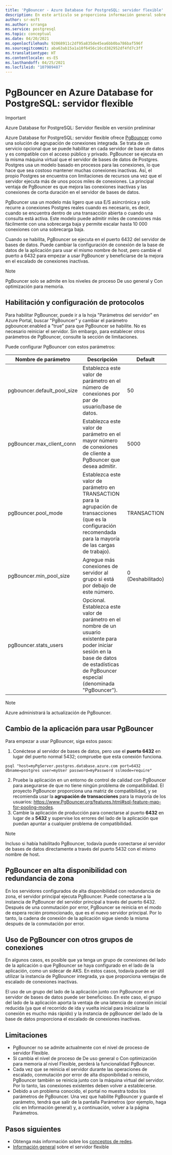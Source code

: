```yaml
---
title: 'PgBouncer - Azure Database for PostgreSQL: servidor flexible'
description: En este artículo se proporciona información general sobre la extensión PgBouncer integrada.
author: sr-msft
ms.author: srranga
ms.service: postgresql
ms.topic: conceptual
ms.date: 04/20/2021
ms.openlocfilehash: 92068911c2df95a835de45ea6bb0ba786baf596f
ms.sourcegitcommit: aba63ab15a1a10f6456c16cd382952df4fd7c3ff
ms.translationtype: HT
ms.contentlocale: es-ES
ms.lasthandoff: 04/25/2021
ms.locfileid: "107989487"
---
```

# <a name="pgbouncer-in-azure-database-for-postgresql---flexible-server"></a>PgBouncer en Azure Database for PostgreSQL: servidor flexible

> [!IMPORTANT]
> Azure Database for PostgreSQL: Servidor flexible en versión preliminar

Azure Database for PostgreSQL: servidor flexible ofrece [PgBouncer](https://github.com/pgbouncer/pgbouncer) como una solución de agrupación de conexiones integrada. Se trata de un servicio opcional que se puede habilitar en cada servidor de base de datos y es compatible con el acceso público y privado. PgBouncer se ejecuta en la misma máquina virtual que el servidor de bases de datos de Postgres. Postgres usa un modelo basado en procesos para las conexiones, lo que hace que sea costoso mantener muchas conexiones inactivas. Así, el propio Postgres se encuentra con limitaciones de recursos una vez que el servidor ejecuta más de unos pocos miles de conexiones. La principal ventaja de PgBouncer es que mejora las conexiones inactivas y las conexiones de corta duración en el servidor de bases de datos.

PgBouncer usa un modelo más ligero que usa E/S asincrónica y solo recurre a conexiones Postgres reales cuando es necesario, es decir, cuando se encuentra dentro de una transacción abierta o cuando una consulta está activa. Este modelo puede admitir miles de conexiones más fácilmente con una sobrecarga baja y permite escalar hasta 10 000 conexiones con una sobrecarga baja.

Cuando se habilita, PgBouncer se ejecuta en el puerto 6432 del servidor de bases de datos. Puede cambiar la configuración de conexión de la base de datos de la aplicación para usar el mismo nombre de host, pero cambie el puerto a 6432 para empezar a usar PgBouncer y beneficiarse de la mejora en el escalado de conexiones inactivas.

> [!Note]
> PgBouncer solo se admite en los niveles de proceso De uso general y Con optimización para memoria.

## <a name="enabling-and-configuring-pgbouncer"></a>Habilitación y configuración de protocolos

Para habilitar PgBouncer, puede ir a la hoja "Parámetros del servidor" en Azure Portal, buscar "PgBouncer" y cambiar el parámetro pgbouncer.enabled a "true" para que PgBouncer se habilite. No es necesario reiniciar el servidor. Sin embargo, para establecer otros parámetros de PgBouncer, consulte la sección de limitaciones.

Puede configurar PgBouncer con estos parámetros:

| Nombre de parámetro             | Descripción | Default | 
|----------------------|--------|-------------|
| pgbouncer.default_pool_size | Establezca este valor de parámetro en el número de conexiones por par de usuario/base de datos.      | 50       | 
| pgBouncer.max_client_conn | Establezca este valor de parámetro en el mayor número de conexiones de cliente a PgBouncer que desea admitir.      | 5000     | 
| pgBouncer.pool_mode | Establezca este valor de parámetro en TRANSACTION para la agrupación de transacciones (que es la configuración recomendada para la mayoría de las cargas de trabajo).      | TRANSACTION     |
| pgBouncer.min_pool_size | Agregue más conexiones de servidor al grupo si está por debajo de este número.    |   0 (Deshabilitado)   |
| pgBouncer.stats_users | Opcional. Establezca este valor de parámetro en el nombre de un usuario existente para poder iniciar sesión en la base de datos de estadísticas de PgBouncer especial (denominada "PgBouncer").    |      |

> [!Note] 
> Azure administrará la actualización de PgBouncer.

## <a name="switching-your-application-to-use-pgbouncer"></a>Cambio de la aplicación para usar PgBouncer

Para empezar a usar PgBouncer, siga estos pasos:
1. Conéctese al servidor de bases de datos, pero use el **puerto 6432** en lugar del puerto normal 5432; compruebe que esta conexión funciona.
```azurecli-interactive
psql "host=myPgServer.postgres.database.azure.com port=6432 dbname=postgres user=myUser password=myPassword sslmode=require"
```
2. Pruebe la aplicación en un entorno de control de calidad con PgBouncer para asegurarse de que no tiene ningún problema de compatibilidad. El proyecto PgBouncer proporciona una matriz de compatibilidad, y se recomienda usar la **agrupación de transacciones** para la mayoría de los usuarios: https://www.PgBouncer.org/features.html#sql-feature-map-for-pooling-modes.
3. Cambie la aplicación de producción para conectarse al puerto **6432** en lugar de a **5432** y supervise los errores del lado de la aplicación que puedan apuntar a cualquier problema de compatibilidad.

> [!Note] 
> Incluso si había habilitado PgBouncer, todavía puede conectarse al servidor de bases de datos directamente a través del puerto 5432 con el mismo nombre de host.

## <a name="pgbouncer-in-zone-redundant-high-availability"></a>PgBouncer en alta disponibilidad con redundancia de zona

En los servidores configurados de alta disponibilidad con redundancia de zona, el servidor principal ejecuta PgBouncer. Puede conectarse a la instancia de PgBouncer del servidor principal a través del puerto 6432. Después de una conmutación por error, PgBouncer se reinicia en el modo de espera recién promocionado, que es el nuevo servidor principal. Por lo tanto, la cadena de conexión de la aplicación sigue siendo la misma después de la conmutación por error. 

## <a name="using-pgbouncer-with-other-connection-pools"></a>Uso de PgBouncer con otros grupos de conexiones

En algunos casos, es posible que ya tenga un grupo de conexiones del lado de la aplicación o que PgBouncer se haya configurado en el lado de la aplicación, como un sidecar de AKS. En estos casos, todavía puede ser útil utilizar la instancia de PgBouncer integrada, ya que proporciona ventajas de escalado de conexiones inactivas.

El uso de un grupo del lado de la aplicación junto con PgBouncer en el servidor de bases de datos puede ser beneficioso. En este caso, el grupo del lado de la aplicación aporta la ventaja de una latencia de conexión inicial reducida (ya que el recorrido de ida y vuelta inicial para inicializar la conexión es mucho más rápido) y la instancia de pgBouncer del lado de la base de datos proporciona el escalado de conexiones inactivas.

## <a name="limitations"></a>Limitaciones
 
* PgBouncer no se admite actualmente con el nivel de proceso de servidor Flexible. 
* Si cambia el nivel de proceso de De uso general o Con optimización para memoria al nivel Flexible, perderá la funcionalidad PgBouncer.
* Cada vez que se reinicia el servidor durante las operaciones de escalado, conmutación por error de alta disponibilidad o reinicio, PgBouncer también se reinicia junto con la máquina virtual del servidor. Por lo tanto, las conexiones existentes deben volver a establecerse.
* Debido a un problema conocido, el portal no muestra todos los parámetros de PgBouncer. Una vez que habilite PgBouncer y guarde el parámetro, tendrá que salir de la pantalla Parámetros (por ejemplo, haga clic en Información general) y, a continuación, volver a la página Parámetros. 
  
## <a name="next-steps"></a>Pasos siguientes

- Obtenga más información sobre los [conceptos de redes](./concepts-networking.md).
- [Información general](./overview.md) sobre el servidor flexible
